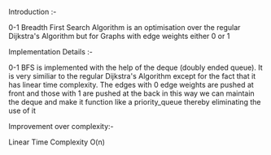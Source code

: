 Introduction :-

0-1 Breadth First Search Algorithm is an optimisation over the regular Dijkstra's Algorithm but for Graphs with edge weights either 0 or 1


Implementation Details :- 

0-1 BFS is implemented with the help of the deque (doubly ended queue). It is very similiar to the regular Dijkstra's Algorithm except for the fact that it has linear time complexity. The edges with 0 edge weights are pushed at front and those with 1 are pushed at the back in this way we can maintain the deque and make it function like a priority_queue thereby eliminating the use of it

Improvement over complexity:- 

Linear Time Complexity O(n)
  
